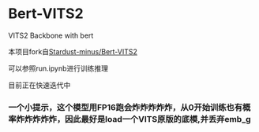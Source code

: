 # Bert-VITS2

VITS2 Backbone with bert

本项目fork自[Stardust-minus/Bert-VITS2](https://github.com/Stardust-minus/Bert-VITS2)

可以参照run.ipynb进行训练推理

目前正在快速迭代中

### 一个小提示，这个模型用FP16跑会炸炸炸炸炸，从0开始训练也有概率炸炸炸炸炸，因此最好是load一个VITS原版的底模,并丢弃emb_g
